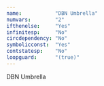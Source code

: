 ```yaml
---
name:           "DBN Umbrella"
numvars:        "2"
ifthenelse:     "Yes"
infinitesp:     "No"
circdependency: "No"
symbolicconst:  "Yes"
contstatesp:    "No"
loopguard:      "(true)"
---
```


DBN Umbrella

```python


```
